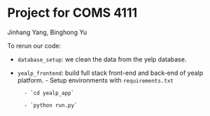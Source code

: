 
# Project for COMS 4111

Jinhang Yang, Binghong Yu

To rerun our code:
- `database_setup`: we clean the data from the yelp database.
- `yealp_frontend`: build full stack front-end and back-end of yealp platform.
        - Setup environments with `requirements.txt`

        - `cd yealp_app`

        - `python run.py`